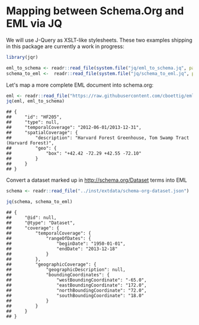 
Mapping between Schema.Org and EML via JQ
=========================================

We will use J-Query as XSLT-like stylesheets. These two examples shipping in this package are currently a work in progress:

``` r
library(jqr)
```

``` r
eml_to_schema <- readr::read_file(system.file("jq/eml_to_schema.jq", package="emld"))
schema_to_eml <-  readr::read_file(system.file("jq/schema_to_eml.jq", package="emld"))
```

Let's map a more complete EML document into schema.org:

``` r
eml <- readr::read_file("https://raw.githubusercontent.com/cboettig/emld/master/inst/extdata/hf205.json")
jq(eml, eml_to_schema)
```

    ## {
    ##     "id": "HF205",
    ##     "type": null,
    ##     "temporalCoverage": "2012-06-01/2013-12-31",
    ##     "spatialCoverage": {
    ##         "description": "Harvard Forest Greenhouse, Tom Swamp Tract (Harvard Forest)",
    ##         "geo": {
    ##             "box": "+42.42 -72.29 +42.55 -72.10"
    ##         }
    ##     }
    ## }

Convert a dataset marked up in <http://schema.org/Dataset> terms into EML

``` r
schema <- readr::read_file("../inst/extdata/schema-org-dataset.json")

jq(schema, schema_to_eml)
```

    ## {
    ##     "@id": null,
    ##     "@type": "Dataset",
    ##     "coverage": {
    ##         "temporalCoverage": {
    ##             "rangeOfDates": {
    ##                 "beginDate": "1950-01-01",
    ##                 "endDate": "2013-12-18"
    ##             }
    ##         },
    ##         "geographicCoverage": {
    ##             "geographicDescription": null,
    ##             "boundingCoordinates": {
    ##                 "westBoundingCoordinate": "-65.0",
    ##                 "eastBoundingCoordinate": "172.0",
    ##                 "northBoundingCoordinate": "72.0",
    ##                 "southBoundingCoordinate": "18.0"
    ##             }
    ##         }
    ##     }
    ## }
